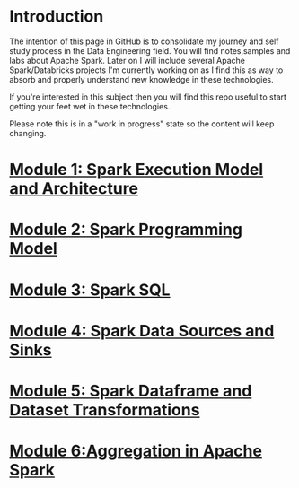 # Introduction
The intention of this page in GitHub is to consolidate my journey and self study process in the Data Engineering field.
You will find notes,samples and labs about Apache Spark. Later on I will include several Apache Spark/Databricks projects
I'm currently working on as I find this as way to absorb and properly understand new knowledge in these technologies.

If you're interested in this subject then you will find this repo useful to start getting your feet wet in these technologies.

Please note this is in a "work in progress" state so the content will keep changing.

# [Module 1: Spark Execution Model and Architecture](https://github.com/al-de20/DateEngineeringTutorials/blob/main/Content/Spark_Execution_Model_and_Architecture.md)

# [Module 2: Spark Programming Model](https://github.com/al-de20/DateEngineeringTutorials/blob/main/Content/Spark_Programming_Model.md)

# [Module 3: Spark SQL](https://github.com/al-de20/DateEngineeringTutorials/blob/main/Content/Spark_SQL.md)

# [Module 4: Spark Data Sources and Sinks](https://github.com/al-de20/DateEngineeringTutorials/blob/main/Content/Spark_Data_Sources_and_Sinks.md)

# [Module 5: Spark Dataframe and Dataset Transformations](https://github.com/al-de20/DateEngineeringTutorials/blob/main/Content/Spark_Dataframe_Dataset_Transformation.md)

# [Module 6:Aggregation in Apache Spark](https://github.com/al-de20/DataEngineeringTutorials/blob/main/Content/Aggregations_in_Spark.md)